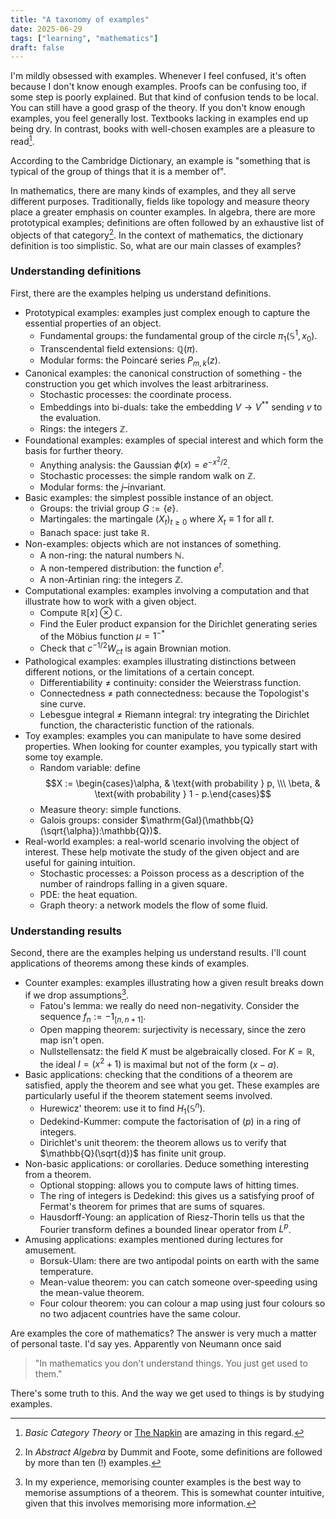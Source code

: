 ```yaml
---
title: "A taxonomy of examples"
date: 2025-06-29
tags: ["learning", "mathematics"]
draft: false
---
```


I'm mildly obsessed with examples. Whenever I feel confused, it's often because I don't know enough examples. Proofs can be confusing too, if some step is poorly explained. But that kind of confusion tends to be local. You can still have a good grasp of the theory. If you don't know enough examples, you feel generally lost. Textbooks lacking in examples end up being dry. In contrast, books with well-chosen examples are a pleasure to read[^recs].

According to the Cambridge Dictionary, an example is "something that is typical of the group of things that it is a member of".

In mathematics, there are many kinds of examples, and they all serve different purposes. Traditionally, fields like topology and measure theory place a greater emphasis on counter examples. In algebra, there are more prototypical examples; definitions are often followed by an exhaustive list of objects of that category[^df]. In the context of mathematics, the dictionary definition is too simplistic. So, what are our main classes of examples?

### Understanding definitions
First, there are the examples helping us understand definitions.

- Prototypical examples: examples just complex enough to capture the essential properties of an object.
	- Fundamental groups: the fundamental group of the circle $\pi_1(\mathbb{S}^1, x_0)$.
	- Transcendental field extensions: $\mathbb{Q}(\pi)$.
	- Modular forms: the Poincaré series $P_{m, k}(z)$.
- Canonical examples: the canonical construction of something - the construction you get which involves the least arbitrariness.
	- Stochastic processes: the coordinate process.
	- Embeddings into bi-duals: take the embedding $V \to V^{**}$ sending $v$ to the evaluation.
	- Rings: the integers $\mathbb{Z}$.
- Foundational examples: examples of special interest and which form the basis for further theory.
	- Anything analysis: the Gaussian $\phi(x) = e^{-x^2/2}$.
	- Stochastic processes: the simple random walk on $\mathbb{Z}$.
	- Modular forms: the $j$–invariant.
- Basic examples: the simplest possible instance of an object.
	- Groups: the trivial group $G := \{e\}$.
	- Martingales: the martingale $(X_t)_{t \ge 0}$ where $X_t \equiv 1$ for all $t$.
	- Banach space: just take $\mathbb{R}$.
- Non-examples: objects which are not instances of something.
	- A non-ring: the natural numbers $\mathbb{N}$.
	- A non-tempered distribution: the function $e^t$.
	- A non-Artinian ring: the integers $\mathbb{Z}$.
- Computational examples: examples involving a computation and that illustrate how to work with a given object.
	- Compute $\mathbb{R}[x] \otimes \mathbb{C}$.
	- Find the Euler product expansion for the Dirichlet generating series of the Möbius function $\mu = 1^{-*}$
	- Check that $c^{-1/2} W_{ct}$ is again Brownian motion.
- Pathological examples: examples illustrating distinctions between different notions, or the limitations of a certain concept.
	- Differentiability $\neq$ continuity: consider the Weierstrass function.
	- Connectedness $\neq$ path connectedness: because the Topologist's sine curve.
	- Lebesgue integral $\neq$ Riemann integral: try integrating the Dirichlet function, the characteristic function of the rationals.
- Toy examples: examples you can manipulate to have some desired properties. When looking for counter examples, you typically start with some toy example.
	- Random variable: define $$X := \begin{cases}\alpha, & \text{with probability } p, \\\ \beta, & \text{with probability } 1 - p.\end{cases}$$ 
	- Measure theory: simple functions.
	- Galois groups: consider $\mathrm{Gal}(\mathbb{Q}(\sqrt{\alpha}):\mathbb{Q})$.
- Real-world examples: a real-world scenario involving the object of interest. These help motivate the study of the given object and are useful for gaining intuition.
	- Stochastic processes: a Poisson process as a description of the number of raindrops falling in a given square.
	- PDE: the heat equation.
	- Graph theory: a network models the flow of some fluid.

### Understanding results
Second, there are the examples helping us understand results. I'll count applications of theorems among these kinds of examples.

- Counter examples: examples illustrating how a given result breaks down if we drop assumptions[^counter].
	- Fatou's lemma: we really do need non-negativity. Consider the sequence $f_n := - 1_{[n, n+1]}$.
	- Open mapping theorem: surjectivity is necessary, since the zero map isn't open.
	- Nullstellensatz: the field $K$ must be algebraically closed. For $K = \mathbb{R}$, the ideal $I = (x^2 + 1)$ is maximal but not of the form $(x - a)$.
- Basic applications: checking that the conditions of a theorem are satisfied, apply the theorem and see what you get. These examples are particularly useful if the theorem statement seems involved.
	- Hurewicz' theorem: use it to find $H_1(\mathbb{S}^n)$.
	- Dedekind-Kummer: compute the factorisation of $(p)$ in a ring of integers.
	- Dirichlet's unit theorem: the theorem allows us to verify that $\mathbb{Q}(\sqrt{d})$ has finite unit group.
- Non-basic applications: or corollaries. Deduce something interesting from a theorem.
	- Optional stopping: allows you to compute laws of hitting times.
	- The ring of integers is Dedekind: this gives us a satisfying proof of Fermat's theorem for primes that are sums of squares.
	- Hausdorff-Young: an application of Riesz-Thorin tells us that the Fourier transform defines a bounded linear operator from $L^p$.
- Amusing applications: examples mentioned during lectures for amusement.
	- Borsuk-Ulam: there are two antipodal points on earth with the same temperature.
	- Mean-value theorem: you can catch someone over-speeding using the mean-value theorem.
	- Four colour theorem: you can colour a map using just four colours so no two adjacent countries have the same colour.

Are examples the core of mathematics? The answer is very much a matter of personal taste. I'd say yes. Apparently von Neumann once said

> "In mathematics you don't understand things. You just get used to them."

There's some truth to this. And the way we get used to things is by studying examples.

[^recs]: _Basic Category Theory_ or [The Napkin](https://venhance.github.io/napkin/Napkin.pdf) are amazing in this regard.
[^df]: In _Abstract Algebra_ by Dummit and Foote, some definitions are followed by more than ten (!) examples.
[^counter]: In my experience, memorising counter examples is the best way to memorise assumptions of a theorem. This is somewhat counter intuitive, given that this involves memorising more information.
